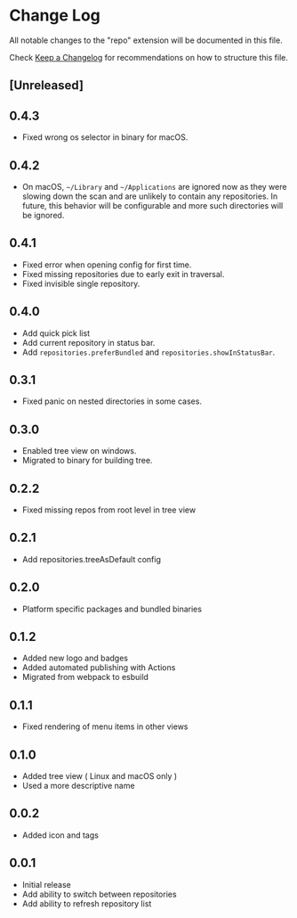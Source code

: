 # Change Log

All notable changes to the "repo" extension will be documented in this file.

Check [Keep a Changelog](http://keepachangelog.com/) for recommendations on how to structure this file.

## [Unreleased]

## 0.4.3

- Fixed wrong os selector in binary for macOS.

## 0.4.2

- On macOS, `~/Library` and `~/Applications` are ignored now as they were slowing down the scan and are unlikely to contain any repositories. In future, this behavior will be configurable and more such directories will be ignored.

## 0.4.1

- Fixed error when opening config for first time.
- Fixed missing repositories due to early exit in traversal.
- Fixed invisible single repository.

## 0.4.0

- Add quick pick list
- Add current repository in status bar.
- Add `repositories.preferBundled` and `repositories.showInStatusBar`.

## 0.3.1

- Fixed panic on nested directories in some cases.

## 0.3.0

- Enabled tree view on windows.
- Migrated to binary for building tree.

## 0.2.2

- Fixed missing repos from root level in tree view

## 0.2.1

- Add repositories.treeAsDefault config

## 0.2.0

- Platform specific packages and bundled binaries

## 0.1.2

- Added new logo and badges
- Added automated publishing with Actions
- Migrated from webpack to esbuild

## 0.1.1

- Fixed rendering of menu items in other views

## 0.1.0

- Added tree view ( Linux and macOS only )
- Used a more descriptive name

## 0.0.2

- Added icon and tags

## 0.0.1

- Initial release
- Add ability to switch between repositories
- Add ability to refresh repository list
